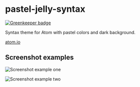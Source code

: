 # pastel-jelly-syntax

[![Greenkeeper badge](https://badges.greenkeeper.io/hexjelly/pastel-jelly-syntax.svg)](https://greenkeeper.io/)

Syntax theme for Atom with pastel colors and dark background.

[atom.io](https://atom.io/themes/pastel-jelly-syntax)

## Screenshot examples

![Screenshot example one](https://i.imgur.com/6enuIQt.png)

![Screenshot example two](https://i.imgur.com/g7Bh4Vf.png)
